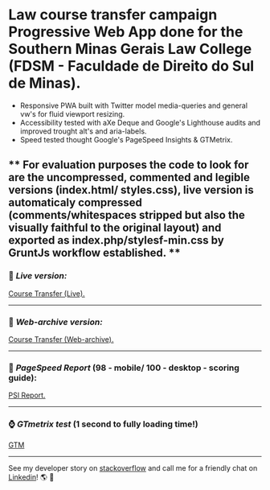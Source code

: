# Law course transfer campaign Progressive Web App done for the Southern Minas Gerais Law College (FDSM - Faculdade de Direito do Sul de Minas).

- Responsive PWA built with Twitter model media-queries and general vw's for fluid viewport resizing.
- Accessibility tested with aXe Deque and Google's Lighthouse audits and improved trought alt's and aria-labels.
- Speed tested thought Google's PageSpeed Insights & GTMetrix.

** For evaluation purposes the code to look for are the uncompressed, commented and legible versions (index.html/ styles.css), live version is automaticaly compressed (comments/whitespaces stripped but also the visually faithful to the original layout) and exported as index.php/stylesf-min.css by GruntJs workflow established. ** 
<br>
---

### :metal: *Live version:* 
[Course Transfer (Live).](https://www.fdsm.edu.br/transferencia/)

---

### :date: *Web-archive version:*
[Course Transfer (Web-archive).](http://web.archive.org/web/20190610161127/https://www.fdsm.edu.br/transferencia/)

---

### :rabbit2: *PageSpeed Report* (**98** - mobile/ **100** - desktop - scoring guide):
[PSI Report.](https://developers.google.com/speed/pagespeed/insights/?url=https%3A%2F%2Fwww.fdsm.edu.br%2Ftransferencia%2F&tab=desktop)

---

### :watch: *GTmetrix test* (1 second to fully loading time!)
[GTM](https://gtmetrix.com/reports/www.fdsm.edu.br/ZICIfEVQ)

---

See my developer story on [stackoverflow](https://stackoverflow.com/story/andreygomes87b) and call me for a friendly chat on [Linkedin](https://www.linkedin.com/in/andreygomes87b/)! :earth_americas: :metal: 
